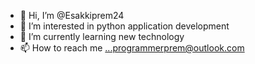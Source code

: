 - 👋 Hi, I’m @Esakkiprem24
- 👀 I’m interested in python application development
- 🌱 I’m currently learning new technology
- 📫 How to reach me ...programmerprem@outlook.com

<!---
Esakkiprem24/Esakkiprem24 is a ✨ special ✨ repository because its `README.md` (this file) appears on your GitHub profile.
You can click the Preview link to take a look at your changes.
--->
